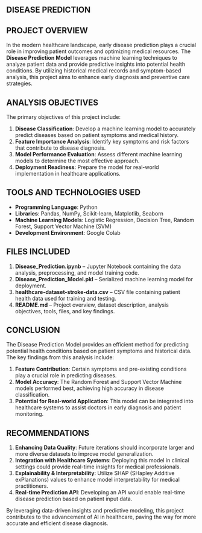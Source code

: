 ## **DISEASE PREDICTION**

## **PROJECT OVERVIEW**
In the modern healthcare landscape, early disease prediction plays a crucial role in improving patient outcomes and optimizing medical resources. The **Disease Prediction Model** leverages machine learning techniques to analyze patient data and provide predictive insights into potential health conditions. By utilizing historical medical records and symptom-based analysis, this project aims to enhance early diagnosis and preventive care strategies.

## **ANALYSIS OBJECTIVES**
The primary objectives of this project include:

1. **Disease Classification**: Develop a machine learning model to accurately predict diseases based on patient symptoms and medical history.
2. **Feature Importance Analysis**: Identify key symptoms and risk factors that contribute to disease diagnosis.
3. **Model Performance Evaluation**: Assess different machine learning models to determine the most effective approach.
4. **Deployment Readiness**: Prepare the model for real-world implementation in healthcare applications.

## **TOOLS AND TECHNOLOGIES USED**
- **Programming Language**: Python
- **Libraries**: Pandas, NumPy, Scikit-learn, Matplotlib, Seaborn
- **Machine Learning Models**: Logistic Regression, Decision Tree, Random Forest, Support Vector Machine (SVM)
- **Development Environment**: Google Colab

## **FILES INCLUDED**
1. **Disease_Prediction.ipynb** – Jupyter Notebook containing the data analysis, preprocessing, and model training code.
2. **Disease_Prediction_Model.pkl** – Serialized machine learning model for deployment.
3. **healthcare-dataset-stroke-data.csv** – CSV file containing patient health data used for training and testing.
4. **README.md** – Project overview, dataset description, analysis objectives, tools, files, and key findings.

## **CONCLUSION**
The Disease Prediction Model provides an efficient method for predicting potential health conditions based on patient symptoms and historical data. The key findings from this analysis include:

1. **Feature Contribution**: Certain symptoms and pre-existing conditions play a crucial role in predicting diseases.
2. **Model Accuracy**: The Random Forest and Support Vector Machine models performed best, achieving high accuracy in disease classification.
3. **Potential for Real-world Application**: This model can be integrated into healthcare systems to assist doctors in early diagnosis and patient monitoring.

## **RECOMMENDATIONS**
1. **Enhancing Data Quality**: Future iterations should incorporate larger and more diverse datasets to improve model generalization.
2. **Integration with Healthcare Systems**: Deploying this model in clinical settings could provide real-time insights for medical professionals.
3. **Explainability & Interpretability**: Utilize SHAP (SHapley Additive exPlanations) values to enhance model interpretability for medical practitioners.
4. **Real-time Prediction API**: Developing an API would enable real-time disease prediction based on patient input data.

By leveraging data-driven insights and predictive modeling, this project contributes to the advancement of AI in healthcare, paving the way for more accurate and efficient disease diagnosis.

